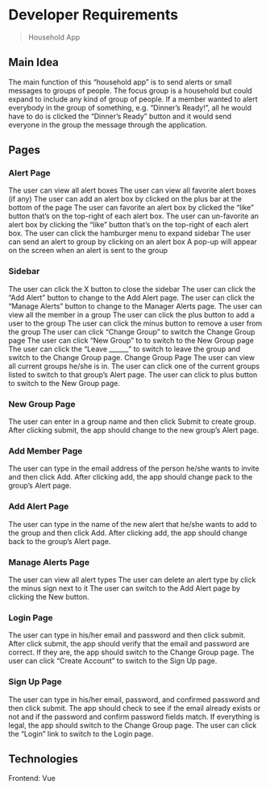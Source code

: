 # Developer Requirements
>Household App

## Main Idea

The main function of this “household app” is to send alerts or small messages to groups of people. The focus group is a household but could expand to include any kind of group of people. If a member wanted to alert everybody in the group of something, e.g. “Dinner’s Ready!”, all he would have to do is clicked the “Dinner’s Ready” button and it would send everyone in the group the message through the application.

## Pages
### Alert Page

The user can view all alert boxes
The user can view all favorite alert boxes (if any)
The user can add an alert box by clicked on the plus bar at the bottom of the page
The user can favorite an alert box by clicked the “like” button that’s on the top-right of each alert box.
The user can un-favorite an alert box by clicking the “like” button that’s on the top-right of each alert box.
The user can click the hamburger menu to expand sidebar
The user can send an alert to group by clicking on an alert box
A pop-up will appear on the screen when an alert is sent to the group

### Sidebar

The user can click the X button to close the sidebar
The user can click the “Add Alert” button to change to the Add Alert page.
The user can click the “Manage Alerts” button to change to the Manager Alerts page.
The user can view all the member in a group
The user can click the plus button to add a user to the group
The user can click the minus button to remove a user from the group
The user can click “Change Group” to switch the Change Group page
The user can click “New Group” to to switch to the New Group page
The user can click the “Leave ______” to switch to leave the group and switch to the Change Group page.
Change Group Page
The user can view all current groups he/she is in.
The user can click one of the current groups listed to switch to that group’s Alert page.
The user can click to plus button to switch to the New Group page.

### New Group Page

The user can enter in a group name and then click Submit to create group.
After clicking submit, the app should change to the new group’s Alert page.

### Add Member Page

The user can type in the email address of the person he/she wants to invite and then click Add.
After clicking add, the app should change pack to the group’s Alert page.

### Add Alert Page
The user can type in the name of the new alert that he/she wants to add to the group and then click Add.
After clicking add, the app should change back to the group’s Alert page.

### Manage Alerts Page
The user can view all alert types
The user can delete an alert type by click the minus sign next to it
The user can switch to the Add Alert page by clicking the New button.

### Login Page

The user can type in his/her email and password and then click submit.
After click submit, the app should verify that the email and password are correct. If they are, the app should switch to the Change Group page.
The user can click “Create Account” to switch to the Sign Up page.

### Sign Up Page

The user can type in his/her email, password, and confirmed password and then click submit. 
The app should check to see if the email already exists or not and if the password and confirm password fields match. If everything is legal, the app should switch to the Change Group page.
The user can click the “Login” link to switch to the Login page.


## Technologies

Frontend: Vue